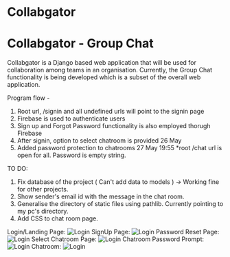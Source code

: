 # Collabgator

<html>
  <body>
    <h1> Collabgator - Group Chat </h1>
  </body>
  </html>

Collabgator is a Django based web application that will be used for collaboration among teams in an organisation.
Currently, the Group Chat functionality is being developed which is a subset of the overall web application.

Program flow -
1) Root url, /signin and all undefined urls will point to the signin page
2) Firebase is used to authenticate users
3) Sign up and Forgot Password functionality is also employed thorugh Firebase
4) After signin, option to select chatroom is provided 26 May
5) Added password protection to chatrooms 27 May 19:55
        *root /chat url is open for all. Password is empty string.


TO DO:
1) Fix database of the project ( Can't add data to models ) -> Working fine for other projects.
2) Show sender's email id with the message in the chat room.
3) Generalise the directory of static files using pathlib. Currently pointing to my pc's directory.
4) Add CSS to chat room page.

<html>
  <body>
    Login/Landing Page:
    <img src="https://i.imgur.com/R8CoVaG.png" alt="Login">
    SignUp Page:
        <img src="https://i.imgur.com/R8CoVaG.png" alt="Login">
    Password Reset Page:
        <img src="https://i.imgur.com/ZYF99SJ.png" alt="Login">
    Select Chatroom Page:
        <img src="https://i.imgur.com/hTcIRCk.png " alt="Login">
    Chatroom Password Prompt:
        <img src="https://i.imgur.com/8UpIMn7.png" alt="Login">
    Chatroom:
        <img src="https://i.imgur.com/oaPrr3i.png" alt="Login">

  </body>
  </html>
